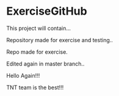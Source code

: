 # ExerciseGitHub

This project will contain...

Repository made for exercise and testing..

Repo made for exercise.

Edited again in master branch..

Hello Again!!!

TNT team is the best!!!

